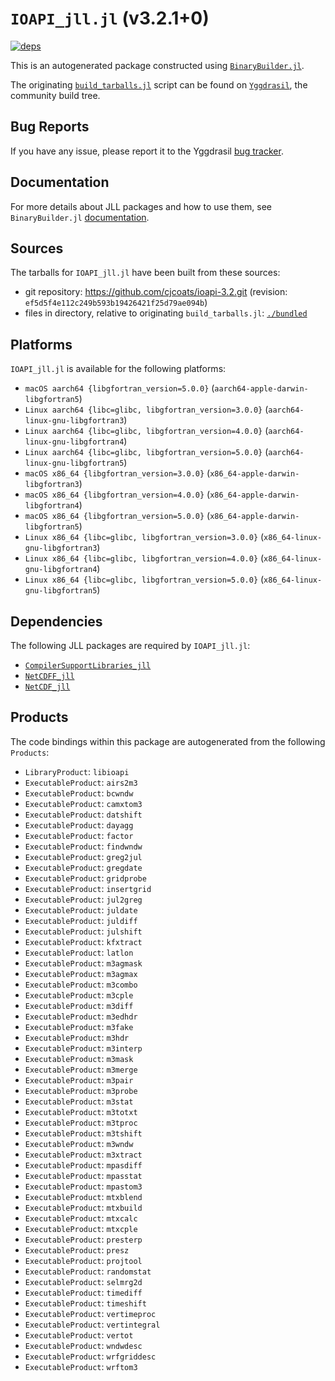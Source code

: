 # `IOAPI_jll.jl` (v3.2.1+0)

[![deps](https://juliahub.com/docs/IOAPI_jll/deps.svg)](https://juliahub.com/ui/Packages/IOAPI_jll/kO2w2?page=2)

This is an autogenerated package constructed using [`BinaryBuilder.jl`](https://github.com/JuliaPackaging/BinaryBuilder.jl).

The originating [`build_tarballs.jl`](https://github.com/JuliaPackaging/Yggdrasil/blob/2e4ee537baa98f1b27d6e71fc7a19bfbea432132/I/IOAPI/build_tarballs.jl) script can be found on [`Yggdrasil`](https://github.com/JuliaPackaging/Yggdrasil/), the community build tree.

## Bug Reports

If you have any issue, please report it to the Yggdrasil [bug tracker](https://github.com/JuliaPackaging/Yggdrasil/issues).

## Documentation

For more details about JLL packages and how to use them, see `BinaryBuilder.jl` [documentation](https://docs.binarybuilder.org/stable/jll/).

## Sources

The tarballs for `IOAPI_jll.jl` have been built from these sources:

* git repository: https://github.com/cjcoats/ioapi-3.2.git (revision: `ef5d5f4e112c249b593b19426421f25d79ae094b`)
* files in directory, relative to originating `build_tarballs.jl`: [`./bundled`](https://github.com/JuliaPackaging/Yggdrasil/tree/2e4ee537baa98f1b27d6e71fc7a19bfbea432132/I/IOAPI/bundled)

## Platforms

`IOAPI_jll.jl` is available for the following platforms:

* `macOS aarch64 {libgfortran_version=5.0.0}` (`aarch64-apple-darwin-libgfortran5`)
* `Linux aarch64 {libc=glibc, libgfortran_version=3.0.0}` (`aarch64-linux-gnu-libgfortran3`)
* `Linux aarch64 {libc=glibc, libgfortran_version=4.0.0}` (`aarch64-linux-gnu-libgfortran4`)
* `Linux aarch64 {libc=glibc, libgfortran_version=5.0.0}` (`aarch64-linux-gnu-libgfortran5`)
* `macOS x86_64 {libgfortran_version=3.0.0}` (`x86_64-apple-darwin-libgfortran3`)
* `macOS x86_64 {libgfortran_version=4.0.0}` (`x86_64-apple-darwin-libgfortran4`)
* `macOS x86_64 {libgfortran_version=5.0.0}` (`x86_64-apple-darwin-libgfortran5`)
* `Linux x86_64 {libc=glibc, libgfortran_version=3.0.0}` (`x86_64-linux-gnu-libgfortran3`)
* `Linux x86_64 {libc=glibc, libgfortran_version=4.0.0}` (`x86_64-linux-gnu-libgfortran4`)
* `Linux x86_64 {libc=glibc, libgfortran_version=5.0.0}` (`x86_64-linux-gnu-libgfortran5`)

## Dependencies

The following JLL packages are required by `IOAPI_jll.jl`:

* [`CompilerSupportLibraries_jll`](https://github.com/JuliaBinaryWrappers/CompilerSupportLibraries_jll.jl)
* [`NetCDFF_jll`](https://github.com/JuliaBinaryWrappers/NetCDFF_jll.jl)
* [`NetCDF_jll`](https://github.com/JuliaBinaryWrappers/NetCDF_jll.jl)

## Products

The code bindings within this package are autogenerated from the following `Products`:

* `LibraryProduct`: `libioapi`
* `ExecutableProduct`: `airs2m3`
* `ExecutableProduct`: `bcwndw`
* `ExecutableProduct`: `camxtom3`
* `ExecutableProduct`: `datshift`
* `ExecutableProduct`: `dayagg`
* `ExecutableProduct`: `factor`
* `ExecutableProduct`: `findwndw`
* `ExecutableProduct`: `greg2jul`
* `ExecutableProduct`: `gregdate`
* `ExecutableProduct`: `gridprobe`
* `ExecutableProduct`: `insertgrid`
* `ExecutableProduct`: `jul2greg`
* `ExecutableProduct`: `juldate`
* `ExecutableProduct`: `juldiff`
* `ExecutableProduct`: `julshift`
* `ExecutableProduct`: `kfxtract`
* `ExecutableProduct`: `latlon`
* `ExecutableProduct`: `m3agmask`
* `ExecutableProduct`: `m3agmax`
* `ExecutableProduct`: `m3combo`
* `ExecutableProduct`: `m3cple`
* `ExecutableProduct`: `m3diff`
* `ExecutableProduct`: `m3edhdr`
* `ExecutableProduct`: `m3fake`
* `ExecutableProduct`: `m3hdr`
* `ExecutableProduct`: `m3interp`
* `ExecutableProduct`: `m3mask`
* `ExecutableProduct`: `m3merge`
* `ExecutableProduct`: `m3pair`
* `ExecutableProduct`: `m3probe`
* `ExecutableProduct`: `m3stat`
* `ExecutableProduct`: `m3totxt`
* `ExecutableProduct`: `m3tproc`
* `ExecutableProduct`: `m3tshift`
* `ExecutableProduct`: `m3wndw`
* `ExecutableProduct`: `m3xtract`
* `ExecutableProduct`: `mpasdiff`
* `ExecutableProduct`: `mpasstat`
* `ExecutableProduct`: `mpastom3`
* `ExecutableProduct`: `mtxblend`
* `ExecutableProduct`: `mtxbuild`
* `ExecutableProduct`: `mtxcalc`
* `ExecutableProduct`: `mtxcple`
* `ExecutableProduct`: `presterp`
* `ExecutableProduct`: `presz`
* `ExecutableProduct`: `projtool`
* `ExecutableProduct`: `randomstat`
* `ExecutableProduct`: `selmrg2d`
* `ExecutableProduct`: `timediff`
* `ExecutableProduct`: `timeshift`
* `ExecutableProduct`: `vertimeproc`
* `ExecutableProduct`: `vertintegral`
* `ExecutableProduct`: `vertot`
* `ExecutableProduct`: `wndwdesc`
* `ExecutableProduct`: `wrfgriddesc`
* `ExecutableProduct`: `wrftom3`
